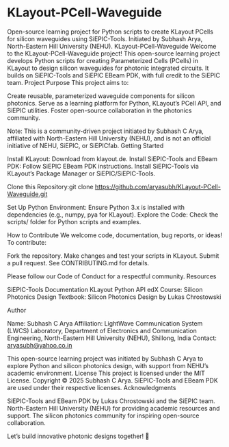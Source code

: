 # KLayout-PCell-Waveguide
Open-source learning project for Python scripts to create KLayout PCells for silicon waveguides using SiEPIC-Tools. Initiated by Subhash Arya, North-Eastern Hill University (NEHU).
KLayout-PCell-Waveguide
Welcome to the KLayout-PCell-Waveguide project! This open-source learning project develops Python scripts for creating Parameterized Cells (PCells) in KLayout to design silicon waveguides for photonic integrated circuits. It builds on SiEPIC-Tools and SiEPIC EBeam PDK, with full credit to the SiEPIC team.
Project Purpose
This project aims to:

Create reusable, parameterized waveguide components for silicon photonics.
Serve as a learning platform for Python, KLayout’s PCell API, and SiEPIC utilities.
Foster open-source collaboration in the photonics community.

Note: This is a community-driven project initiated by Subhash C Arya, affiliated with North-Eastern Hill University (NEHU), and is not an official initiative of NEHU, SiEPIC, or SiEPICfab.
Getting Started

Install KLayout: Download from klayout.de.
Install SiEPIC-Tools and EBeam PDK:
Follow SiEPIC EBeam PDK instructions.
Install SiEPIC-Tools via KLayout’s Package Manager or SiEPIC/SiEPIC-Tools.


Clone this Repository:git clone https://github.com/aryasubh/KLayout-PCell-Waveguide.git


Set Up Python Environment: Ensure Python 3.x is installed with dependencies (e.g., numpy, pya for KLayout).
Explore the Code: Check the scripts/ folder for Python scripts and examples.

How to Contribute
We welcome code, documentation, bug reports, or ideas! To contribute:

Fork the repository.
Make changes and test your scripts in KLayout.
Submit a pull request. See CONTRIBUTING.md for details.

Please follow our Code of Conduct for a respectful community.
Resources

SiEPIC-Tools Documentation
KLayout Python API
edX Course: Silicon Photonics Design
Textbook: Silicon Photonics Design by Lukas Chrostowski

Author

Name: Subhash C Arya
Affiliation: LightWave Communication System (LWCS) Laboratory, Department of Electronics and Communication Engineering, North-Eastern Hill University (NEHU), Shillong, India
Contact: aryasubh@yahoo.co.in

This open-source learning project was initiated by Subhash C Arya to explore Python and silicon photonics design, with support from NEHU’s academic environment.
License
This project is licensed under the MIT License. Copyright © 2025 Subhash C Arya. SiEPIC-Tools and EBeam PDK are used under their respective licenses.
Acknowledgments

SiEPIC-Tools and EBeam PDK by Lukas Chrostowski and the SiEPIC team.
North-Eastern Hill University (NEHU) for providing academic resources and support.
The silicon photonics community for inspiring open-source collaboration.

Let’s build innovative photonic designs together! 🚀
